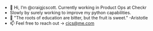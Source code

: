- 👋 Hi, I’m @craigjcscott. Currently working in Product Ops at Checkr
-  Slowly by surely working to improve my python capabilities.
- 🌱 "The roots of education are bitter, but the fruit is sweet." -Aristotle
- 📫 Feel free to reach out -> cjcs@me.com

<!---
craigjcscott/craigjcscott is a ✨ special ✨ repository because its `README.md` (this file) appears on your GitHub profile.
You can click the Preview link to take a look at your changes.
--->
